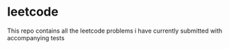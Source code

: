 # leetcode

This repo contains all the leetcode problems i have currently submitted with accompanying tests
